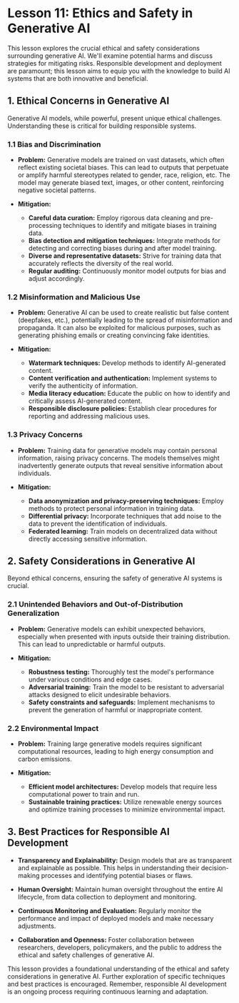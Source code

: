 # Lesson 11: Ethics and Safety in Generative AI

This lesson explores the crucial ethical and safety considerations surrounding generative AI.  We'll examine potential harms and discuss strategies for mitigating risks.  Responsible development and deployment are paramount; this lesson aims to equip you with the knowledge to build AI systems that are both innovative and beneficial.


## 1. Ethical Concerns in Generative AI

Generative AI models, while powerful, present unique ethical challenges. Understanding these is critical for building responsible systems.

### 1.1 Bias and Discrimination

* **Problem:** Generative models are trained on vast datasets, which often reflect existing societal biases. This can lead to outputs that perpetuate or amplify harmful stereotypes related to gender, race, religion, etc.  The model may generate biased text, images, or other content, reinforcing negative societal patterns.

* **Mitigation:**
    * **Careful data curation:**  Employ rigorous data cleaning and pre-processing techniques to identify and mitigate biases in training data.
    * **Bias detection and mitigation techniques:** Integrate methods for detecting and correcting biases during and after model training.
    * **Diverse and representative datasets:**  Strive for training data that accurately reflects the diversity of the real world.
    * **Regular auditing:**  Continuously monitor model outputs for bias and adjust accordingly.

### 1.2 Misinformation and Malicious Use

* **Problem:** Generative AI can be used to create realistic but false content (deepfakes, etc.), potentially leading to the spread of misinformation and propaganda.  It can also be exploited for malicious purposes, such as generating phishing emails or creating convincing fake identities.

* **Mitigation:**
    * **Watermark techniques:** Develop methods to identify AI-generated content.
    * **Content verification and authentication:**  Implement systems to verify the authenticity of information.
    * **Media literacy education:**  Educate the public on how to identify and critically assess AI-generated content.
    * **Responsible disclosure policies:** Establish clear procedures for reporting and addressing malicious uses.


### 1.3 Privacy Concerns

* **Problem:** Training data for generative models may contain personal information, raising privacy concerns.  The models themselves might inadvertently generate outputs that reveal sensitive information about individuals.

* **Mitigation:**
    * **Data anonymization and privacy-preserving techniques:**  Employ methods to protect personal information in training data.
    * **Differential privacy:**  Incorporate techniques that add noise to the data to prevent the identification of individuals.
    * **Federated learning:**  Train models on decentralized data without directly accessing sensitive information.


## 2. Safety Considerations in Generative AI

Beyond ethical concerns, ensuring the safety of generative AI systems is crucial.

### 2.1 Unintended Behaviors and Out-of-Distribution Generalization

* **Problem:** Generative models can exhibit unexpected behaviors, especially when presented with inputs outside their training distribution.  This can lead to unpredictable or harmful outputs.

* **Mitigation:**
    * **Robustness testing:**  Thoroughly test the model's performance under various conditions and edge cases.
    * **Adversarial training:**  Train the model to be resistant to adversarial attacks designed to elicit undesirable behaviors.
    * **Safety constraints and safeguards:**  Implement mechanisms to prevent the generation of harmful or inappropriate content.


### 2.2  Environmental Impact

* **Problem:** Training large generative models requires significant computational resources, leading to high energy consumption and carbon emissions.

* **Mitigation:**
    * **Efficient model architectures:**  Develop models that require less computational power to train and run.
    * **Sustainable training practices:**  Utilize renewable energy sources and optimize training processes to minimize environmental impact.


## 3.  Best Practices for Responsible AI Development

* **Transparency and Explainability:** Design models that are as transparent and explainable as possible.  This helps in understanding their decision-making processes and identifying potential biases or flaws.

* **Human Oversight:**  Maintain human oversight throughout the entire AI lifecycle, from data collection to deployment and monitoring.

* **Continuous Monitoring and Evaluation:**  Regularly monitor the performance and impact of deployed models and make necessary adjustments.

* **Collaboration and Openness:**  Foster collaboration between researchers, developers, policymakers, and the public to address the ethical and safety challenges of generative AI.


This lesson provides a foundational understanding of the ethical and safety considerations in generative AI.  Further exploration of specific techniques and best practices is encouraged.  Remember, responsible AI development is an ongoing process requiring continuous learning and adaptation.
